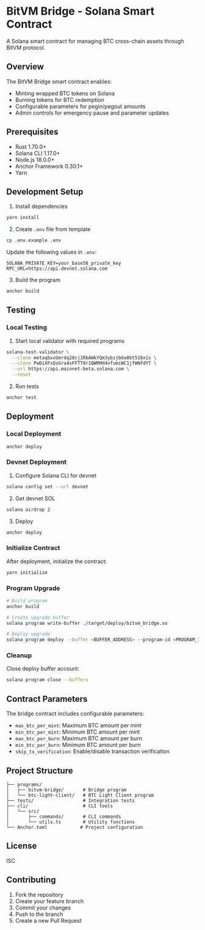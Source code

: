 # BitVM Bridge - Solana Smart Contract

A Solana smart contract for managing BTC cross-chain assets through BitVM protocol.

## Overview

The BitVM Bridge smart contract enables:
- Minting wrapped BTC tokens on Solana
- Burning tokens for BTC redemption
- Configurable parameters for pegin/pegout amounts
- Admin controls for emergency pause and parameter updates

## Prerequisites

- Rust 1.70.0+
- Solana CLI 1.17.0+
- Node.js 18.0.0+
- Anchor Framework 0.30.1+
- Yarn

## Development Setup

1. Install dependencies
```bash
yarn install
```

2. Create `.env` file from template
```bash
cp .env.example .env
```

Update the following values in `.env`:
```plaintext
SOLANA_PRIVATE_KEY=your_base58_private_key
RPC_URL=https://api.devnet.solana.com
```

3. Build the program
```bash
anchor build
```

## Testing

### Local Testing
1. Start local validator with required programs
```bash
solana-test-validator \
  --clone metaqbxxUerdq28cj1RbAWkYQm3ybzjb6a8bt518x1s \
  --clone PwDiXFxQsGra4sFFTT8r1QWRMd4vfumiWC1jfWNfdYT \
  --url https://api.mainnet-beta.solana.com \
  --reset
```

2. Run tests
```bash
anchor test
```

## Deployment

### Local Deployment
```bash
anchor deploy
```

### Devnet Deployment
1. Configure Solana CLI for devnet
```bash
solana config set --url devnet
```

2. Get devnet SOL
```bash
solana airdrop 2
```

3. Deploy
```bash
anchor deploy
```

### Initialize Contract
After deployment, initialize the contract:
```bash
yarn initialize
```

### Program Upgrade
```bash
# Build program
anchor build

# Create upgrade buffer
solana program write-buffer ./target/deploy/bitvm_bridge.so

# Deploy upgrade
solana program deploy --buffer <BUFFER_ADDRESS> --program-id <PROGRAM_ID>
```

### Cleanup
Close deploy buffer account:
```bash
solana program close --buffers
```

## Contract Parameters

The bridge contract includes configurable parameters:
- `max_btc_per_mint`: Maximum BTC amount per mint
- `min_btc_per_mint`: Minimum BTC amount per mint
- `max_btc_per_burn`: Maximum BTC amount per burn
- `min_btc_per_burn`: Minimum BTC amount per burn
- `skip_tx_verification`: Enable/disable transaction verification

## Project Structure
```
├── programs/
│   ├── bitvm-bridge/       # Bridge program
│   └── btc-light-client/   # BTC Light Client program
├── tests/                  # Integration tests
├── cli/                    # CLI tools
│   └── src/
│       ├── commands/       # CLI commands
│       └── utils.ts        # Utility functions
└── Anchor.toml            # Project configuration
```

## License

ISC

## Contributing

1. Fork the repository
2. Create your feature branch
3. Commit your changes
4. Push to the branch
5. Create a new Pull Request
